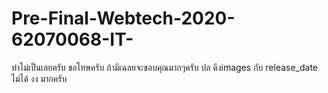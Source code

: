# Pre-Final-Webtech-2020-62070068-IT-
ทำไม่เป็นเลยครับ ขอโทษครับ ถ้ามีเฉลยจะขอบคุณมากๆครับ
ปล ดึงimages กับ release_date ไม่ได้ งง มากครับ
